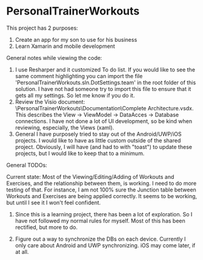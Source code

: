 # PersonalTrainerWorkouts
This project has 2 purposes:
 1. Create an app for my son to use for his business
 2. Learn Xamarin and mobile development

General notes while viewing the code:

  1. I use Resharper and it customized To do list.  If you would like to see the same comment highlighting you can import the file 'PersonalTrainerWorkouts.sln.DotSettings.team' in the root folder of this solution.  I have not had someone try to import this file to ensure that it gets all my settings. So let me know if you do it.
  2. Review the Visio document: \PersonalTrainerWorkouts\Documentation\Complete Architecture.vsdx.  This describes the View -> ViewModel -> DataAcces -> Database connections.  I have not done a lot of UI development, so be kind when reviewing, especially, the Views (xaml).
  3. General I have purposely tried to stay out of the Android/UWP/iOS projects.  I would like to have as little custom outside of the shared project.  Obviously, I will have (and had to with  "toast") to update these projects, but I would like to keep that to a minimum.

General TODOs:

Current state:  Most of the Viewing/Editing/Adding of Workouts and Exercises, and the relationship between them, is working.  I need to do more testing of that.  For instance, I am not 100% sure the Junction table between Workouts and Exercises are being applied correctly.  It seems to be working, but until I see it I won't feel confident.  

 1. Since this is a learning project, there has been a lot of exploration.  So I have not followed my normal rules for myself.  Most of this has been rectified, but more to do.

 2. Figure out a way to synchronize the DBs on each device.  Currently I only care about Android and UWP synchronizing.  iOS may come later, if at all.
